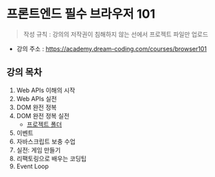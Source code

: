 # 프론트엔드 필수 브라우저 101

> 작성 규칙 : 강의의 저작권이 침해하지 않는 선에서 프로젝트 파일만 업로드

- 강의 주소 : https://academy.dream-coding.com/courses/browser101

## 강의 목차

1. Web APIs 이해의 시작
2. Web APIs 실전
3. DOM 완전 정복
4. DOM 완전 정복 실전
   - [프로젝트 폴더](./4-DOM-project/)
5. 이벤트
6. 자바스크립트 보충 수업
7. 실전: 게임 만들기
8. 리팩토링으로 배우는 코딩팁
9. Event Loop
